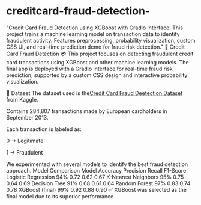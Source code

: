 # creditcard-fraud-detection-
"Credit Card Fraud Detection using XGBoost with Gradio interface. This project trains a machine learning model on transaction data to identify fraudulent activity. Features preprocessing, probability visualization, custom CSS UI, and real-time prediction demo for fraud risk detection."
🚨 Credit Card Fraud Detection 💳
This project focuses on detecting fraudulent credit card transactions using XGBoost and other machine learning models. The final app is deployed with a Gradio interface for real-time fraud risk prediction, supported by a custom CSS design and interactive probability visualization.

📂 Dataset
The dataset used is the[Credit Card Fraud Deetection Dataset](https://www.kaggle.com/datasets/mlg-ulb/creditcardfraud/data) 
from Kaggle.

Contains 284,807 transactions made by European cardholders in September 2013.

Each transaction is labeled as:

0 → Legitimate

1 → Fraudulent

We experimented with several models to identify the best fraud detection approach.
Model Comparison
Model	Accuracy	Precision	Recall	F1-Score
Logistic Regression	94%	0.72	0.62	0.67
K-Nearest Neighbors	95%	0.75	0.64	0.69
Decision Tree	91%	0.68	0.61	0.64
Random Forest	97%	0.83	0.74	0.78
XGBoost (final)	99%	0.92	0.88	0.90
✅ XGBoost was selected as the final model due to its superior performance

